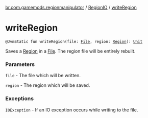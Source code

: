 [br.com.gamemods.regionmanipulator](../index.md) / [RegionIO](index.md) / [writeRegion](./write-region.md)

# writeRegion

`@JvmStatic fun writeRegion(file: `[`File`](https://docs.oracle.com/javase/6/docs/api/java/io/File.html)`, region: `[`Region`](../-region/index.md)`): `[`Unit`](https://kotlinlang.org/api/latest/jvm/stdlib/kotlin/-unit/index.html)

Saves a [Region](../-region/index.md) in a [File](https://docs.oracle.com/javase/6/docs/api/java/io/File.html). The region file will be entirely rebuilt.

### Parameters

`file` - The file which will be written.

`region` - The region which will be saved.

### Exceptions

`IOException` - If an IO exception occurs while writing to the file.